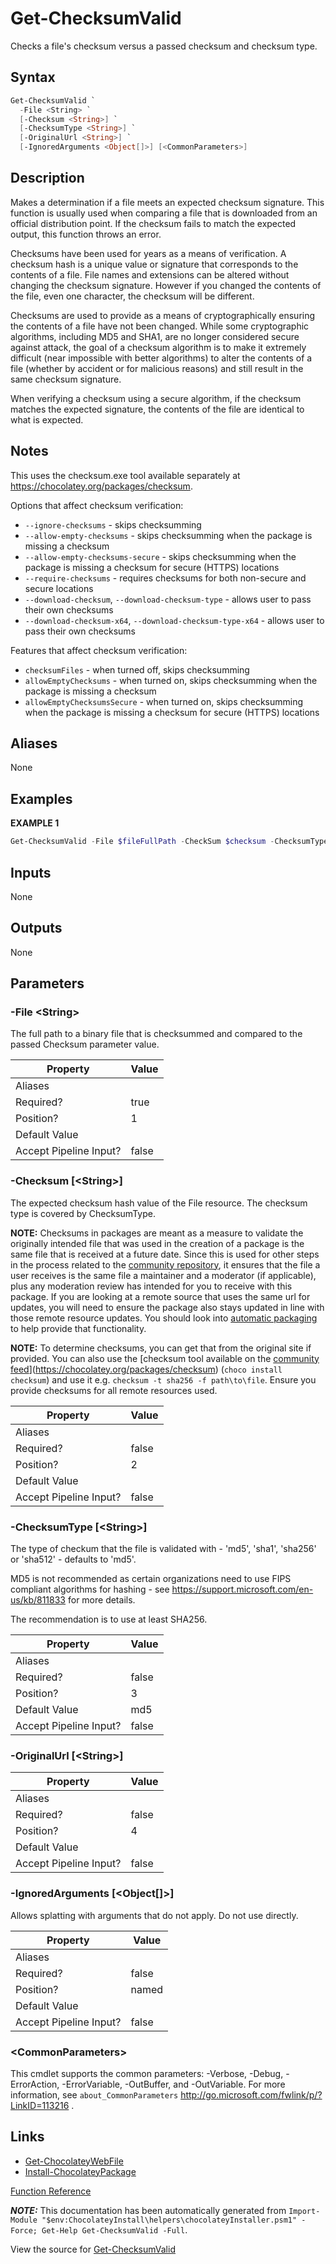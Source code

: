 ﻿---
Title: Get-ChecksumValid
Description: Information on Get-ChecksumValid function
RedirectFrom: docs/helpers-get-checksum-valid
ShowInNavbar: false
ShowInSidebar: false
---

# Get-ChecksumValid

<!-- This documentation is automatically generated from https://github.com/chocolatey/choco/tree/stable/src/chocolatey.resources/helpers/functions/Get-ChecksumValid.ps1 using https://github.com/chocolatey/choco/tree/stable/GenerateDocs.ps1. Contributions are welcome at the original location(s). -->

Checks a file's checksum versus a passed checksum and checksum type.

## Syntax

~~~powershell
Get-ChecksumValid `
  -File <String> `
  [-Checksum <String>] `
  [-ChecksumType <String>] `
  [-OriginalUrl <String>] `
  [-IgnoredArguments <Object[]>] [<CommonParameters>]
~~~

## Description

Makes a determination if a file meets an expected checksum signature.
This function is usually used when comparing a file that is downloaded
from an official distribution point. If the checksum fails to match the
expected output, this function throws an error.

Checksums have been used for years as a means of verification. A
checksum hash is a unique value or signature that corresponds to the
contents of a file. File names and extensions can be altered without
changing the checksum signature. However if you changed the contents of
the file, even one character, the checksum will be different.

Checksums are used to provide as a means of cryptographically ensuring
the contents of a file have not been changed. While some cryptographic
algorithms, including MD5 and SHA1, are no longer considered secure
against attack, the goal of a checksum algorithm is to make it
extremely difficult (near impossible with better algorithms) to alter
the contents of a file (whether by accident or for malicious reasons)
and still result in the same checksum signature.

When verifying a checksum using a secure algorithm, if the checksum
matches the expected signature, the contents of the file are identical
to what is expected.

## Notes

This uses the checksum.exe tool available separately at
https://chocolatey.org/packages/checksum.

Options that affect checksum verification:

* `--ignore-checksums` - skips checksumming
* `--allow-empty-checksums` - skips checksumming when the package is missing a checksum
* `--allow-empty-checksums-secure` - skips checksumming when the package is missing a checksum for secure (HTTPS) locations
* `--require-checksums` - requires checksums for both non-secure and secure locations
* `--download-checksum`, `--download-checksum-type` - allows user to pass their own checksums
* `--download-checksum-x64`, `--download-checksum-type-x64` - allows user to pass their own checksums

Features that affect checksum verification:

* `checksumFiles` - when turned off, skips checksumming
* `allowEmptyChecksums` - when turned on, skips checksumming when the package is missing a checksum
* `allowEmptyChecksumsSecure` - when turned on, skips checksumming when the package is missing a checksum for secure (HTTPS) locations

## Aliases

None

## Examples

 **EXAMPLE 1**

~~~powershell
Get-ChecksumValid -File $fileFullPath -CheckSum $checksum -ChecksumType $checksumType

~~~

## Inputs

None

## Outputs

None

## Parameters

###  -File &lt;String&gt;
The full path to a binary file that is checksummed and compared to the
passed Checksum parameter value.

Property               | Value
---------------------- | -----
Aliases                |
Required?              | true
Position?              | 1
Default Value          |
Accept Pipeline Input? | false

###  -Checksum [&lt;String&gt;]
The expected checksum hash value of the File resource. The checksum
type is covered by ChecksumType.

**NOTE:** Checksums in packages are meant as a measure to validate the
originally intended file that was used in the creation of a package is
the same file that is received at a future date. Since this is used for
other steps in the process related to the [community repository](https://chocolatey.org/packages), it
ensures that the file a user receives is the same file a maintainer
and a moderator (if applicable), plus any moderation review has
intended for you to receive with this package. If you are looking at a
remote source that uses the same url for updates, you will need to
ensure the package also stays updated in line with those remote
resource updates. You should look into [automatic packaging](../creating-packages/automatic-packages)
to help provide that functionality.

**NOTE:** To determine checksums, you can get that from the original
site if provided. You can also use the [checksum tool available on
the [community feed](https://chocolatey.org/packages)](https://chocolatey.org/packages/checksum) (`choco install checksum`)
and use it e.g. `checksum -t sha256 -f path\to\file`. Ensure you
provide checksums for all remote resources used.

Property               | Value
---------------------- | -----
Aliases                |
Required?              | false
Position?              | 2
Default Value          |
Accept Pipeline Input? | false

###  -ChecksumType [&lt;String&gt;]
The type of checkum that the file is validated with - 'md5', 'sha1',
'sha256' or 'sha512' - defaults to 'md5'.

MD5 is not recommended as certain organizations need to use FIPS
compliant algorithms for hashing - see
https://support.microsoft.com/en-us/kb/811833 for more details.

The recommendation is to use at least SHA256.

Property               | Value
---------------------- | -----
Aliases                |
Required?              | false
Position?              | 3
Default Value          | md5
Accept Pipeline Input? | false

###  -OriginalUrl [&lt;String&gt;]
Property               | Value
---------------------- | -----
Aliases                |
Required?              | false
Position?              | 4
Default Value          |
Accept Pipeline Input? | false

###  -IgnoredArguments [&lt;Object[]&gt;]
Allows splatting with arguments that do not apply. Do not use directly.

Property               | Value
---------------------- | -----
Aliases                |
Required?              | false
Position?              | named
Default Value          |
Accept Pipeline Input? | false

### &lt;CommonParameters&gt;

This cmdlet supports the common parameters: -Verbose, -Debug, -ErrorAction, -ErrorVariable, -OutBuffer, and -OutVariable. For more information, see `about_CommonParameters` http://go.microsoft.com/fwlink/p/?LinkID=113216 .


## Links

 * [Get-ChocolateyWebFile](./get-chocolateywebfile)
 * [Install-ChocolateyPackage](./install-chocolateypackage)


[Function Reference](./reference)

***NOTE:*** This documentation has been automatically generated from `Import-Module "$env:ChocolateyInstall\helpers\chocolateyInstaller.psm1" -Force; Get-Help Get-ChecksumValid -Full`.

View the source for [Get-ChecksumValid](https://github.com/chocolatey/choco/tree/stable/src/chocolatey.resources/helpers/functions/Get-ChecksumValid.ps1)
